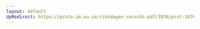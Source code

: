 ```yaml
---
layout: default
UpRedirect: https://pruto.im.uu.se/riksdagen-records-pdf/1876/prot-1876--ak--041/prot-1876--ak--041_045.pdf
---
```

